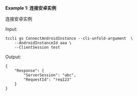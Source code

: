 **Example 1: 连接安卓实例**

连接安卓实例

Input: 

```
tccli gs ConnectAndroidInstance --cli-unfold-argument  \
    --AndroidInstanceId aaa \
    --ClientSession test
```

Output: 
```
{
    "Response": {
        "ServerSession": "abc",
        "RequestId": "req123"
    }
}
```

